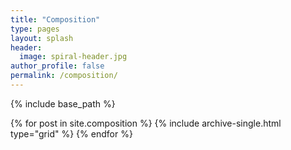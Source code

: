 ```yaml
---
title: "Composition"
type: pages
layout: splash
header:
  image: spiral-header.jpg
author_profile: false
permalink: /composition/
---
```


{% include base_path %}

<div class="grid__wrapper">
  {% for post in site.composition %}
    {% include archive-single.html type="grid" %}
  {% endfor %}
</div>
